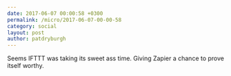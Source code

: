 ```yaml
---
date: 2017-06-07 00:00:58 +0300
permalink: /micro/2017-06-07-00-00-58
category: social
layout: post
author: patdryburgh
---
```


Seems IFTTT was taking its sweet ass time. Giving Zapier a chance to prove itself worthy.